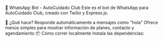 🤖 WhatsApp Bot - AutoCuidado Club
Este es el bot de WhatsApp para AutoCuidado Club, creado con Twilio y Express.js.

🚀 ¿Qué hace?
Responde automáticamente a mensajes como "hola"
Ofrece menús simples para mostrar información de planes, contacto y agendamiento
📦 Cómo correr localmente
Instala las dependencias:
